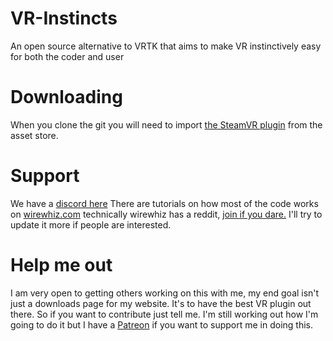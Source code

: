 # VR-Instincts
An open source alternative to VRTK that aims to make VR instinctively easy for both the coder and user

# Downloading
When you clone the git you will need to import [the SteamVR plugin](https://assetstore.unity.com/packages/tools/integration/steamvr-plugin-32647?aid=1011l8xVZ) from the asset store.

# Support
We have a [discord here](https://discord.gg/mycPJDu)
There are tutorials on how most of the code works on [wirewhiz.com](https://wirewhiz.com)
technically wirewhiz has a reddit, [join if you dare.](https://www.reddit.com/r/WireWhizVR/) I'll try to update it more if people are interested.

# Help me out
I am very open to getting others working on this with me, my end goal isn't just a downloads page for my website. It's to have the best VR plugin out there. So if you want to contribute just tell me.
I'm still working out how I'm going to do it but I have a [Patreon](https://www.patreon.com/WireWhiz) if you want to support me in doing this.
